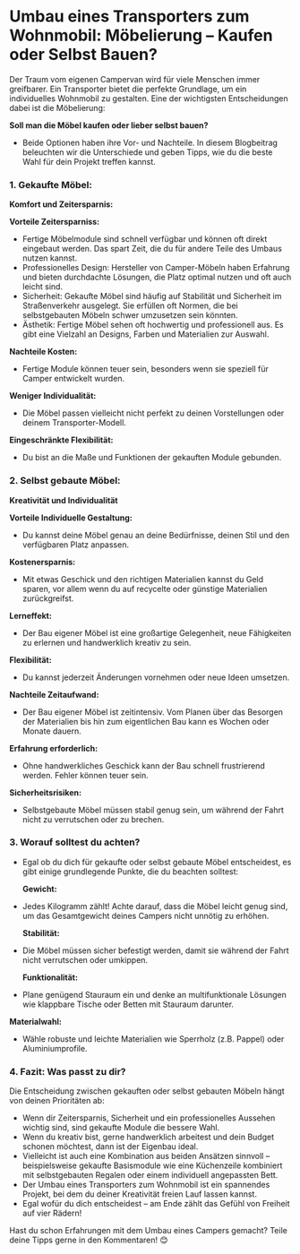 # Umbau eines Transporters zum Wohnmobil: Möbelierung – Kaufen oder Selbst Bauen?

Der Traum vom eigenen Campervan wird für viele Menschen immer greifbarer. Ein Transporter bietet die perfekte Grundlage, um ein individuelles Wohnmobil zu gestalten. Eine der wichtigsten Entscheidungen dabei ist die Möbelierung:

**Soll man die Möbel kaufen oder lieber selbst bauen?**

- Beide Optionen haben ihre Vor- und Nachteile. In diesem Blogbeitrag beleuchten wir die Unterschiede und geben Tipps, wie du die beste Wahl für dein Projekt treffen kannst.

### 1. Gekaufte Möbel:

**Komfort und Zeitersparnis:**

**Vorteile Zeitersparniss:**

- Fertige Möbelmodule sind schnell verfügbar und können oft direkt eingebaut werden. Das spart Zeit, die du für andere Teile des Umbaus nutzen kannst.
- Professionelles Design: Hersteller von Camper-Möbeln haben Erfahrung und bieten durchdachte Lösungen, die Platz optimal nutzen und oft auch leicht sind.
- Sicherheit: Gekaufte Möbel sind häufig auf Stabilität und Sicherheit im Straßenverkehr ausgelegt. Sie erfüllen oft Normen, die bei selbstgebauten Möbeln schwer umzusetzen sein könnten.
- Ästhetik: Fertige Möbel sehen oft hochwertig und professionell aus. Es gibt eine Vielzahl an Designs, Farben und Materialien zur Auswahl.

**Nachteile Kosten:**

- Fertige Module können teuer sein, besonders wenn sie speziell für Camper entwickelt wurden.

**Weniger Individualität:**

- Die Möbel passen vielleicht nicht perfekt zu deinen Vorstellungen oder deinem Transporter-Modell.

**Eingeschränkte Flexibilität:**

- Du bist an die Maße und Funktionen der gekauften Module gebunden.

### 2. Selbst gebaute Möbel:

**Kreativität und Individualität**

**Vorteile Individuelle Gestaltung:**

- Du kannst deine Möbel genau an deine Bedürfnisse, deinen Stil und den verfügbaren Platz anpassen.

**Kostenersparnis:**

- Mit etwas Geschick und den richtigen Materialien kannst du Geld sparen, vor allem wenn du auf recycelte oder günstige Materialien zurückgreifst.

**Lerneffekt:**

- Der Bau eigener Möbel ist eine großartige Gelegenheit, neue Fähigkeiten zu erlernen und handwerklich kreativ zu sein.

**Flexibilität:**

- Du kannst jederzeit Änderungen vornehmen oder neue Ideen umsetzen.

**Nachteile Zeitaufwand:**

- Der Bau eigener Möbel ist zeitintensiv. Vom Planen über das Besorgen der Materialien bis hin zum eigentlichen Bau kann es Wochen oder Monate dauern.

**Erfahrung erforderlich:**

- Ohne handwerkliches Geschick kann der Bau schnell frustrierend werden. Fehler können teuer sein.

**Sicherheitsrisiken:**

- Selbstgebaute Möbel müssen stabil genug sein, um während der Fahrt nicht zu verrutschen oder zu brechen.

### 3. Worauf solltest du achten?

- Egal ob du dich für gekaufte oder selbst gebaute Möbel entscheidest, es gibt einige grundlegende Punkte, die du beachten solltest:

  **Gewicht:**

- Jedes Kilogramm zählt! Achte darauf, dass die Möbel leicht genug sind, um das Gesamtgewicht deines Campers nicht unnötig zu erhöhen.

  **Stabilität:**

- Die Möbel müssen sicher befestigt werden, damit sie während der Fahrt nicht verrutschen oder umkippen.

  **Funktionalität:**

- Plane genügend Stauraum ein und denke an multifunktionale Lösungen wie klappbare Tische oder Betten mit Stauraum darunter.

**Materialwahl:**

- Wähle robuste und leichte Materialien wie Sperrholz (z.B. Pappel) oder Aluminiumprofile.

### 4. Fazit: Was passt zu dir?

Die Entscheidung zwischen gekauften oder selbst gebauten Möbeln hängt von deinen Prioritäten ab:

- Wenn dir Zeitersparnis, Sicherheit und ein professionelles Aussehen wichtig sind, sind gekaufte Module die bessere Wahl.
- Wenn du kreativ bist, gerne handwerklich arbeitest und dein Budget schonen möchtest, dann ist der Eigenbau ideal.
- Vielleicht ist auch eine Kombination aus beiden Ansätzen sinnvoll – beispielsweise gekaufte Basismodule wie eine Küchenzeile kombiniert mit selbstgebauten Regalen oder einem individuell angepassten Bett.
- Der Umbau eines Transporters zum Wohnmobil ist ein spannendes Projekt, bei dem du deiner Kreativität freien Lauf lassen kannst.
- Egal wofür du dich entscheidest – am Ende zählt das Gefühl von Freiheit auf vier Rädern!

Hast du schon Erfahrungen mit dem Umbau eines Campers gemacht? Teile deine Tipps gerne in den Kommentaren! 😊
